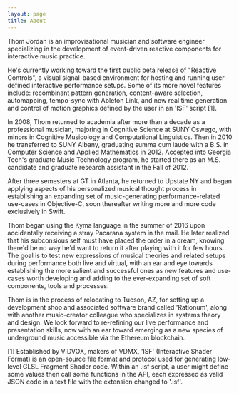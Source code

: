 ```yaml
---
layout: page
title: About
---
```


<p class="message">
Thom Jordan is an improvisational musician and software engineer specializing in the development of event-driven reactive components for interactive music practice. 
</p>

He's currently working toward the first public beta release of "Reactive Controls", a visual signal-based environment for hosting and running user-defined interactive performance setups. Some of its more novel features include: recombinant pattern generation, content-aware selection, automapping, tempo-sync with Ableton Link, and now real time generation and control of motion graphics defined by the user in an 'ISF' script [1].


In 2008, Thom returned to academia after more than a decade as a professional musician, majoring in Cognitive Science at SUNY Oswego, with minors in Cognitive Musicology and Computational Linguistics. Then in 2010 he transferred to SUNY Albany, graduating summa cum laude with a B.S. in Computer Science and Applied Mathematics in 2012. Accepted into Georgia Tech's graduate Music Technology program, he started there as an M.S. candidate and graduate research assistant in the Fall of 2012.


After three semesters at GT in Atlanta, he returned to Upstate NY and began applying aspects of his personalized musical thought process in establishing an expanding set of music-generating performance-related use-cases in Objective-C, soon thereafter writing more and more code exclusively in Swift.


Thom began using the Kyma language in the summer of 2016 upon accidentally receiving a stray Pacarana system in the mail. He later realized that his subconsious self must have placed the order in a dream, knowing there'd be no way he'd want to return it after playing with it for few hours. The goal is to test new expressions of musical theories and related setups during performance both live and virtual, with an ear and eye towards establishing the more salient and successful ones as new features and use- cases worth developing and adding to the ever-expanding set of soft components, tools and processes.

Thom is in the process of relocating to Tucson, AZ, for setting up a development shop and associated software brand called 'Rationum', along with another music-creator colleague who specializes in systems theory and design. We look forward to re-refining our live performance and presentation skills, now with an ear toward emerging as a new species of underground music accessible via the Ethereum blockchain.


[1] Established by VIDVOX, makers of VDMX, 'ISF' (Interactive Shader Format) is an open-source file format and protocol used for generating low-level GLSL Fragment Shader code. Within an .isf script, a user might define some values then call some functions in the API, each expressed as valid JSON code in a text file with the extension changed to '.isf'.
